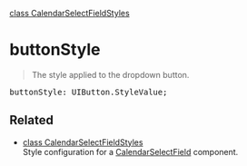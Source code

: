 [class CalendarSelectFieldStyles](CalendarSelectFieldStyles.md)

# buttonStyle

> The style applied to the dropdown button.

<pre class="docgen_signature">buttonStyle: UIButton.StyleValue;</pre>

## Related

- [<!--{ref:class}-->class CalendarSelectFieldStyles](CalendarSelectFieldStyles.md) \
    Style configuration for a [CalendarSelectField](CalendarSelectField.md) component.
